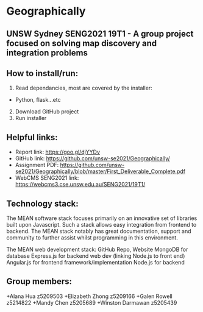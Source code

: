# Geographically
## UNSW Sydney SENG2021 19T1 - A group project focused on solving map discovery and integration problems

## How to install/run:
1. Read dependancies, most are covered by the installer:
  + Python, flask...etc
2. Download GitHub project
3. Run installer

## Helpful links:
+ Report link: https://goo.gl/djYYDv
+ GitHub link: https://github.com/unsw-se2021/Geographically/
+ Assignment PDF: https://github.com/unsw-se2021/Geographically/blob/master/First_Deliverable_Complete.pdf
+ WebCMS SENG2021 link: https://webcms3.cse.unsw.edu.au/SENG2021/19T1/

## Technology stack:
The MEAN software stack focuses primarily on an innovative set of libraries built upon Javascript. Such a stack allows easy integration from frontend to backend. The MEAN stack notably has great documentation, support and community to further assist whilst programming in this environment.

The MEAN web development stack: GitHub Repo, Website
MongoDB 	for database
Express.js 	for backend web dev (linking Node.js to front end)
Angular.js 	for frontend framework/implementation 
Node.js	for backend 

## Group members:
+Alana Hua		      z5209503
+Elizabeth Zhong 	  z5209166
+Galen Rowell		    z5214822
+Mandy Chen 		    z5205689
+Winston Darmawan	  z5205439
